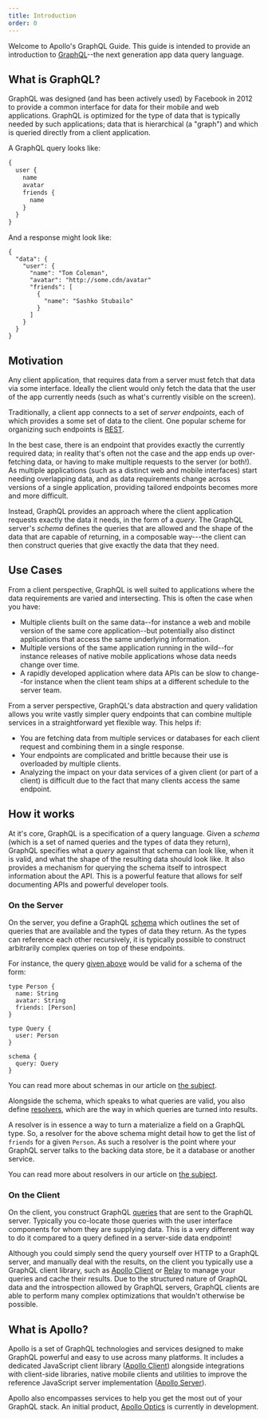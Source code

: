 ```yaml
---
title: Introduction
order: 0
---
```


Welcome to Apollo's GraphQL Guide. This guide is intended to provide an introduction to [GraphQL](http://graphql.org)--the next generation app data query language.

<h2 id="what-is-graphql">What is GraphQL?</h2>

GraphQL was designed (and has been actively used) by Facebook in 2012 to provide a common interface for data for their mobile and web applications. GraphQL is optimized for the type of data that is typically needed by such applications; data that is hierarchical (a "graph") and which is queried directly from a client application.

A GraphQL query looks like:

```graphql
{
  user {
    name
    avatar
    friends {
      name
    }
  }
}
```

And a response might look like:

```
{
  "data": {
    "user": {
      "name": "Tom Coleman",
      "avatar": "http://some.cdn/avatar"
      "friends": [
        {
          "name": "Sashko Stubailo"
        }
      ]
    }
  }
}
```

<h2 id="motivation">Motivation</h2>

Any client application, that requires data from a server must fetch that data via some interface. Ideally the client would only fetch the data that the user of the app currently needs (such as what's currently visible on the screen).

Traditionally, a client app connects to a set of *server endpoints*, each of which provides a some set of data to the client. One popular scheme for organizing such endpoints is [REST](https://en.wikipedia.org/wiki/Representational_state_transfer).

In the best case, there is an endpoint that provides exactly the currently required data; in reality that's often not the case and the app ends up over-fetching data, or having to make multiple requests to the server (or both!). As multiple applications (such as a distinct web and mobile interfaces) start needing overlapping data, and as data requirements change across versions of a single application, providing tailored endpoints becomes more and more difficult.

Instead, GraphQL provides an approach where the client application requests exactly the data it needs, in the form of a *query*. The GraphQL server's *schema* defines the queries that are allowed and the shape of the data that are capable of returning, in a composable way---the client can then construct queries that give exactly the data that they need.

<h2 id="use-cases">Use Cases</h2>

From a client perspective, GraphQL is well suited to applications where the data requirements are varied and intersecting. This is often the case when you have:

 - Multiple clients built on the same data--for instance a web and mobile version of the same core application--but potentially also distinct applications that access the same underlying information.
 - Multiple versions of the same application running in the wild--for instance releases of native mobile applications whose data needs change over time.
 - A rapidly developed application where data APIs can be slow to change--for instance when the client team ships at a different schedule to the server team.

From a server perspective, GraphQL's data abstraction and query validation allows you write vastly simpler query endpoints that can combine multiple services in a straightforward yet flexible way. This helps if:

 - You are fetching data from multiple services or databases for each client request and combining them in a single response.
 - Your endpoints are complicated and brittle because their use is overloaded by multiple clients.
 - Analyzing the impact on your data services of a given client (or part of a client) is difficult due to the fact that many clients access the same endpoint.

<h2 id="how-it-works">How it works</h2>

At it's core, GraphQL is a specification of a query language. Given a *schema* (which is a set of named queries and the types of data they return), GraphQL specifies what a *query* against that schema can look like, when it is valid, and what the shape of the resulting data should look like. It also provides a mechanism for querying the schema itself to introspect information about the API. This is a powerful feature that allows for self documenting APIs and powerful developer tools.

<h3 id="how-it-works-on-the-server">On the Server</h3>

On the server, you define a GraphQL [schema](schemas.html) which outlines the set of queries that are available and the types of data they return. As the types can reference each other recursively, it is typically possible to construct arbitrarily complex queries on top of these endpoints.

For instance, the query [given above](#what-is-graphql) would be valid for a schema of the form:

```
type Person {
  name: String
  avatar: String
  friends: [Person]
}

type Query {
  user: Person
}

schema {
  query: Query
}
```

You can read more about schemas in our article on [the subject](schemas.html).

Alongside the schema, which speaks to what queries are valid, you also define [resolvers](resolvers.html), which are the way in which queries are turned into results.

A resolver is in essence a way to turn a materialize a field on a GraphQL type. So, a resolver for the above schema might detail how to get the list of `friends` for a given `Person`. As such a resolver is the point where your GraphQL server talks to the backing data store, be it a database or another service.

You can read more about resolvers in our article on [the subject](resolvers.html).

<h3 id="how-it-works-on-the client">On the Client</h3>

On the client, you construct GraphQL [queries](queries.html) that are sent to the GraphQL server. Typically you co-locate those queries with the user interface components for whom they are supplying data. This is a very different way to do it compared to a query defined in a server-side data endpoint!

Although you could simply send the query yourself over HTTP to a GraphQL server, and manually deal with the results, on the client you typically use a GraphQL client library, such as [Apollo Client](http://docs.apollostack.com/client) or [Relay](https://facebook.github.io/relay/) to manage your queries and cache their results. Due to the structured nature of GraphQL data and the introspection  allowed by GraphQL servers, GraphQL clients are able to perform many complex optimizations that wouldn't otherwise be possible.

<h2 id="what-is-apollo">What is Apollo?</h2>

Apollo is a set of GraphQL technologies and services designed to make GraphQL powerful and easy to use across many platforms. It includes a dedicated JavaScript client library ([Apollo Client](/client)) alongside integrations with client-side libraries, native mobile clients and utilities to improve the reference JavaScript server implementation ([Apollo Server](/server)).

Apollo also encompasses services to help you get the most out of your GraphQL stack. An initial product, [Apollo Optics](http://www.apollostack.com/optics) is currently in development.
